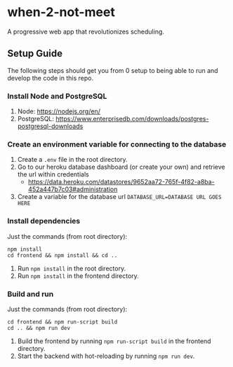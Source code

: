 # when-2-not-meet

A progressive web app that revolutionizes scheduling.

## Setup Guide
The following steps should get you from 0 setup to being able to run and develop the code in this repo.

### Install Node and PostgreSQL
1. Node: https://nodejs.org/en/
2. PostgreSQL: https://www.enterprisedb.com/downloads/postgres-postgresql-downloads

### Create an environment variable for connecting to the database
1. Create a `.env` file in the root directory.
2. Go to our heroku database dashboard (or create your own) and retrieve the url within credentials
   - https://data.heroku.com/datastores/9652aa72-765f-4f82-a8ba-452a447b7c03#administration
3. Create a variable for the database url
    `DATABASE_URL=DATABASE URL GOES HERE`

### Install dependencies
Just the commands (from root directory):
```
npm install
cd frontend && npm install && cd ..
```

1. Run `npm install` in the root directory.
2. Run `npm install` in the frontend directory.

### Build and run
Just the commands (from root directory):
```
cd frontend && npm run-script build
cd .. && npm run dev
```

1. Build the frontend by running `npm run-script build` in the frontend directory.
2. Start the backend with hot-reloading by running `npm run dev`.